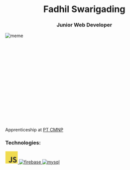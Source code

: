 <h1 align="center">Fadhil Swarigading</h1>
<h3 align="center">Junior Web Developer</h3>
<img align="right" alt="meme" width="600" height="300" src="https://media.tenor.com/Azkco9iXdL0AAAAM/fight-club.gif">

Apprenticeship at [PT CMNP](https://id.citramarga.com//)

<h3 align="left">Technologies:</h3>
<a href="https://developer.mozilla.org/en-US/docs/Web/JavaScript" target="_blank" rel="noreferrer"> <img src="https://raw.githubusercontent.com/devicons/devicon/master/icons/javascript/javascript-original.svg" alt="javascript" width="40" height="40"/> </a>
<a href="https://www.php.net/" target="_blank" rel="noreferrer"> <img src="https://www.vectorlogo.zone/logos/php/php-icon.svg" alt="firebase" width="40" height="40"/> </a>
<a href="https://www.mysql.com/" target="_blank" rel="noreferrer"> <img src="https://upload.wikimedia.org/wikipedia/id/a/a9/MySQL.png" alt="mysql" width="40" height="40"/> </a>
